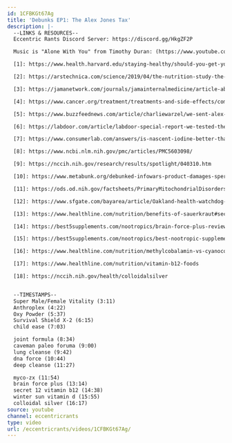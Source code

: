 ```yaml
---
id: 1CFBKGt67Ag
title: 'Debunks EP1: The Alex Jones Tax'
description: |-
  --LINKS & RESOURCES--
  Eccentric Rants Discord Server: https://discord.gg/HkgZF2P

  Music is "Alone With You" from Timothy Duran: (https://www.youtube.com/watch?v=ATv2B2_JIGw)

  [1]: https://www.health.harvard.edu/staying-healthy/should-you-get-your-nutrients-from-food-or-from-supplements

  [2]: https://arstechnica.com/science/2019/04/the-nutrition-study-the-30b-supplement-industry-doesnt-want-you-to-see/

  [3]: https://jamanetwork.com/journals/jamainternalmedicine/article-abstract/2723626

  [4]: https://www.cancer.org/treatment/treatments-and-side-effects/complementary-and-alternative-medicine/dietary-supplements/fda-regulations.html

  [5]: https://www.buzzfeednews.com/article/charliewarzel/we-sent-alex-jones-infowars-supplements-to-a-lab-heres

  [6]: https://labdoor.com/article/labdoor-special-report-we-tested-the-infowars-supplements

  [7]: https://www.consumerlab.com/answers/is-nascent-iodine-better-than-regular-iodine/nascent_iodine/

  [8]: https://www.ncbi.nlm.nih.gov/pmc/articles/PMC5603098/

  [9]: https://nccih.nih.gov/research/results/spotlight/040310.htm

  [10]: https://www.metabunk.org/debunked-infowars-product-damages-sperm.t9296/

  [11]: https://ods.od.nih.gov/factsheets/PrimaryMitochondrialDisorders-HealthProfessional/#h2

  [12]: https://www.sfgate.com/bayarea/article/Oakland-health-watchdog-finds-lead-in-Infowars-12288916.php

  [13]: https://www.healthline.com/nutrition/benefits-of-sauerkraut#section2

  [14]: https://best5supplements.com/nootropics/brain-force-plus-review/

  [15]: https://best5supplements.com/nootropics/best-nootropic-supplements/

  [16]: https://www.healthline.com/nutrition/methylcobalamin-vs-cyanocobalamin#synthetic-vs-natural

  [17]: https://www.healthline.com/nutrition/vitamin-b12-foods

  [18]: https://nccih.nih.gov/health/colloidalsilver


  --TIMESTAMPS--
  Super Male/Female Vitality (3:11)
  Anthroplex (4:22)
  Oxy Powder (5:37)
  Survival Shield X-2 (6:15)
  child ease (7:03)

  joint formula (8:34)
  caveman paleo foruma (9:00)
  lung cleanse (9:42)
  dna force (10:44)
  deep cleanse (11:27)

  myco-zx (11:54)
  brain force plus (13:14)
  secret 12 vitamin b12 (14:38)
  winter sun vitamin d (15:55)
  colloidal silver (16:17)
source: youtube
channel: eccentricrants
type: video
url: /eccentricrants/videos/1CFBKGt67Ag/
---
```

